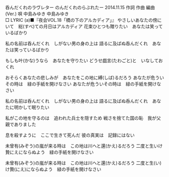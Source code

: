 呑んだくれのラヴレター
のんだくれのらぶれたー
2014.11.15
作詞  作曲  編曲 (Ver.)   唄
中島みゆき   中島みゆき        
□ LYRIC (a)■『夜会VOL.18「橋の下のアルカディア」』
やさしいあなたの傍にいて　総(すべ)ての月日はアルカディア
花束ひとつも贈りたい　あなたは笑っているばかり

私の名前は呑んだくれ　しがない男の身の上は
語るに及ばぬ呑んだくれ　あなたは笑っているばかり

もしも叶(かな)うなら　あなたを守りたい
どうせ戯言(たわごと)と　いなしておくれ

おそらくあなたの悲しみが　あなたをこの地に縛(しば)るだろう
あなたが危ういその時は　緑の手紙を開けなさい
あなたが危ういその時は　緑の手紙を開けなさい



私の名前は呑んだくれ　しがない男の身の上は
語るに及ばぬ呑んだくれ　あなたに明かして眠りたい

私がこの地を守るのは　追われた兵士を隠すため
戦さを捨てた国の恥　我が父親でありました

息を殺すように　ここで生きて死んだ
彼の真実は　記録にはない

未曾有(みぞう)の嵐が来る時は　この地は川へと還(かえ)るだろう
二度と生いけ贄にえにならぬよう　緑の手紙を開けなさい

未曾有(みぞう)の嵐が来る時は　この地は川へと還(かえ)るだろう
二度と生(い)け贄(にえ)にならぬよう　緑の手紙を開けなさい